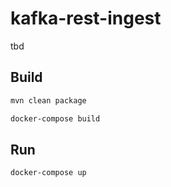 # kafka-rest-ingest

tbd


## Build

```bash
mvn clean package
```


```bash
docker-compose build
```

## Run

```bash
docker-compose up
```
